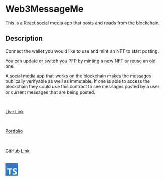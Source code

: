 # Web3MessageMe

This is a React social media app that posts and reads from the blockchain.

## Description 

Connect the wallet you would like to use and mint an NFT to start posting.

You can update or switch you PFP by minting a new NFT or reuse an old one.

A social media app that works on the blockchain makes the messages publically
 verifyable as well as immutable. If one is able to access the blockchain they
 could use this contract to see messages posted by a user or current messages
 that are being posted.

<br/>

[Live Link](https://echo-alley.vercel.app/)

<br/>

[Portfolio](https://blain-thomas.vercel.app/)

<br/>

[GitHub Link](https://github.com/BlainThomas/echo-alley)

<br/>

<img src="https://github.com/BlainThomas/BlainThomas/blob/master/logos/TypeScript.png" alt="drawing" width="40"/>
